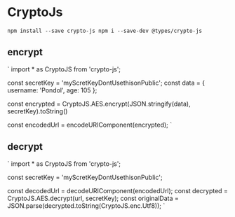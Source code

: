 # CryptoJs

`
npm install --save crypto-js
npm i --save-dev @types/crypto-js
`

## encrypt
`
import * as CryptoJS from 'crypto-js';

const secretKey = 'myScretKeyDontUsethisonPublic';
const data = {
    username: 'Pondol',
    age: 105
};

const encrypted = CryptoJS.AES.encrypt(JSON.stringify(data), secretKey).toString()

const encodedUrl = encodeURIComponent(encrypted);
`

## decrypt
`
import * as CryptoJS from 'crypto-js';

const secretKey = 'myScretKeyDontUsethisonPublic';

const decodedUrl = decodeURIComponent(encodedUrl);
const decrypted = CryptoJS.AES.decrypt(url, secretKey);
const originalData = JSON.parse(decrypted.toString(CryptoJS.enc.Utf8));
`

